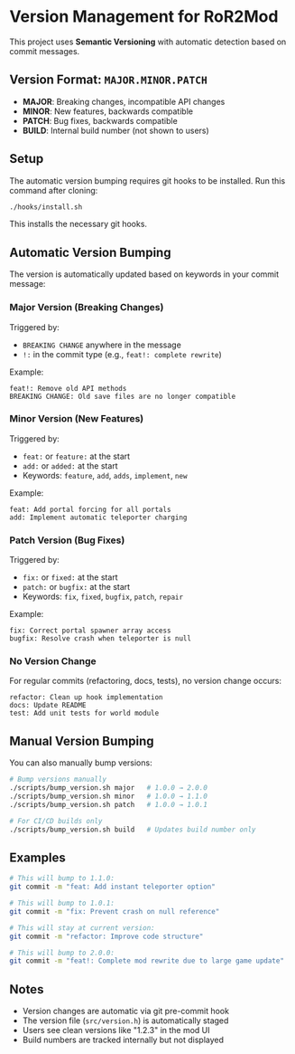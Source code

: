 # Version Management for RoR2Mod

This project uses **Semantic Versioning** with automatic detection based on commit messages.

## Version Format: `MAJOR.MINOR.PATCH`

- **MAJOR**: Breaking changes, incompatible API changes
- **MINOR**: New features, backwards compatible
- **PATCH**: Bug fixes, backwards compatible
- **BUILD**: Internal build number (not shown to users)

## Setup

The automatic version bumping requires git hooks to be installed. Run this command after cloning:

```bash
./hooks/install.sh
```

This installs the necessary git hooks.

## Automatic Version Bumping

The version is automatically updated based on keywords in your commit message:

### Major Version (Breaking Changes)
Triggered by:
- `BREAKING CHANGE` anywhere in the message
- `!:` in the commit type (e.g., `feat!: complete rewrite`)

Example:
```
feat!: Remove old API methods
BREAKING CHANGE: Old save files are no longer compatible
```

### Minor Version (New Features)
Triggered by:
- `feat:` or `feature:` at the start
- `add:` or `added:` at the start
- Keywords: `feature`, `add`, `adds`, `implement`, `new`

Example:
```
feat: Add portal forcing for all portals
add: Implement automatic teleporter charging
```

### Patch Version (Bug Fixes)
Triggered by:
- `fix:` or `fixed:` at the start
- `patch:` or `bugfix:` at the start
- Keywords: `fix`, `fixed`, `bugfix`, `patch`, `repair`

Example:
```
fix: Correct portal spawner array access
bugfix: Resolve crash when teleporter is null
```

### No Version Change
For regular commits (refactoring, docs, tests), no version change occurs:
```
refactor: Clean up hook implementation
docs: Update README
test: Add unit tests for world module
```

## Manual Version Bumping

You can also manually bump versions:

```bash
# Bump versions manually
./scripts/bump_version.sh major   # 1.0.0 → 2.0.0
./scripts/bump_version.sh minor   # 1.0.0 → 1.1.0
./scripts/bump_version.sh patch   # 1.0.0 → 1.0.1

# For CI/CD builds only
./scripts/bump_version.sh build   # Updates build number only
```

## Examples

```bash
# This will bump to 1.1.0:
git commit -m "feat: Add instant teleporter option"

# This will bump to 1.0.1:
git commit -m "fix: Prevent crash on null reference"

# This will stay at current version:
git commit -m "refactor: Improve code structure"

# This will bump to 2.0.0:
git commit -m "feat!: Complete mod rewrite due to large game update"
```

## Notes

- Version changes are automatic via git pre-commit hook
- The version file (`src/version.h`) is automatically staged
- Users see clean versions like "1.2.3" in the mod UI
- Build numbers are tracked internally but not displayed